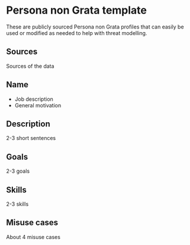 # Persona non Grata template

These are publicly sourced Persona non Grata profiles that can easily be used or modified as needed to help with threat modelling.

## Sources

Sources of the data

## Name

* Job description
* General motivation

## Description

2-3 short sentences

## Goals

2-3 goals

## Skills

2-3 skills

## Misuse cases

About 4 misuse cases
